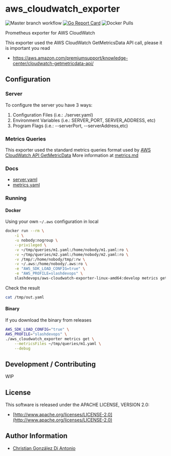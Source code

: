 # aws_cloudwatch_exporter

![Master branch workflow](https://github.com/slashdevops/aws_cloudwatch_exporter/workflows/.github/workflows/master.yaml/badge.svg)
[![Go Report Card](https://goreportcard.com/badge/github.com/slashdevops/aws_cloudwatch_exporter)](https://goreportcard.com/report/github.com/slashdevops/aws_cloudwatch_exporter)
![Docker Pulls](https://img.shields.io/docker/pulls/slashdevops/aws_cloudwatch_exporter.svg?maxAge=604800)

Prometheus exporter for AWS CloudWatch

This exporter used the AWS CloudWatch GetMetricsData API call, please it is important you read
* https://aws.amazon.com/premiumsupport/knowledge-center/cloudwatch-getmetricdata-api/

## Configuration

### Server

To configure the server you have 3 ways:

1. Configuration Files   (i.e.: ./server.yaml)
2. Environment Variables (i.e.: SERVER_PORT, SERVER_ADDRESS, etc)
3. Program Flags         (i.e.: --serverPort, --serverAddress,etc)

### Metrics Queries

This exporter used the standard metrics queries format used by [AWS CloudWatch API GetMetricData](https://docs.aws.amazon.com/AmazonCloudWatch/latest/APIReference/API_GetMetricData.html)
More information at [metrics.md](docs/metrics.md)

### Docs

* [server.yaml](docs/server.md)
* [metrics.yaml](docs/metrics.md)

### Running

#### Docker

Using your own `~/.aws` configuration in local
 
```bash
docker run --rm \
    -i \
    -u nobody:nogroup \
    --privileged \
    -v ~/tmp/queries/m1.yaml:/home/nobody/m1.yaml:ro \
    -v ~/tmp/queries/m2.yaml:/home/nobody/m2.yaml:ro \
    -v /tmp/:/home/nobody/tmp/:rw \
    -v ~/.aws:/home/nobody/.aws:ro \
    -e "AWS_SDK_LOAD_CONFIG=true" \
    -e "AWS_PROFILE=slashdevops" \
    slashdevops/aws-cloudwatch-exporter-linux-amd64:develop metrics get --metricsFiles /home/nobody/m1.yaml --outFile /home/nobody/tmp/out.yaml 
```

Check the result

```bash
cat /tmp/out.yaml 
```

#### Binary

If you download the binary from releases 

```bash
AWS_SDK_LOAD_CONFIG="true" \
AWS_PROFILE="slashdevops" \
./aws_cloudwatch_exporter metrics get \
    --metricsFiles ~/tmp/queries/m1.yaml \
    --debug
```

## Development / Contributing

WIP

## License

This software is released under the APACHE LICENSE, VERSION 2.0:

* [http://www.apache.org/licenses/LICENSE-2.0](http://www.apache.org/licenses/LICENSE-2.0)

## Author Information

* [Christian González Di Antonio](https://github.com/christiangda)